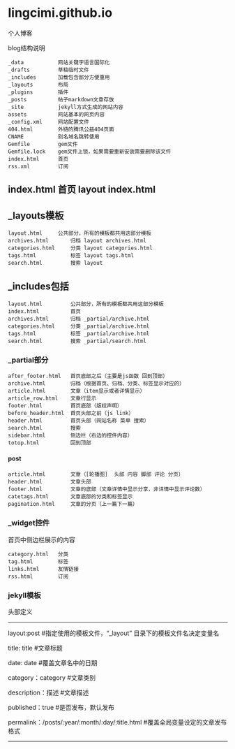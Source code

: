 # lingcimi.github.io
个人博客

blog结构说明


	_data			网站关键字语言国际化
	_drafts			草稿临时文件
	_includes		加载包含部分方便重用
	_layouts		布局
	_plugins		插件
	_posts			帖子markdown文章存放
	_site			jekyll方式生成的网站内容
	assets			网站基本的网页内容
	_config.xml		网站配置文件
	404.html		外链的腾讯公益404页面
	CNAME			别名域名跳转使用
	Gemfile			gem文件
	Gemfile.lock	gem文件上锁，如果需要重新安装需要删除该文件
	index.html		首页
	rss.xml			订阅


## index.html		首页 layout index.html

## _layouts模板

	layout.html		公共部分，所有的模板都共用这部分模板
	archives.html		归档 layout archives.html
	categories.html		分类 layout categories.html
	tags.html			标签 layout tags.html
	search.html			搜索 layout

## _includes包括

	layout.html			公共部分，所有的模板都共用这部分模板
	index.html			首页
	archives.html		归档 _partial/archive.html
	categories.html		分类 _partial/archive.html
	tags.html			标签 _partial/archive.html
	search.html			搜索 _partial/search.html

### _partial部分

	after_footer.html	首页底部之后（主要是js函数 回到顶部）
	archive.html		归档（根据首页、归档、分类、标签显示对应的）
	article.html		文章（item显示或者详情显示）
	article_row.html	文章行显示
	footer.html			首页底部（版权声明）
	before_header.html	首页头部之前（js link）
	header.html			首页头部（网站名称 菜单 搜索）
	search.html         搜索
	sidebar.html		侧边栏（右边的控件内容）
	totop.html			回到顶部

#### post

	article.html		文章（[轮播图]  头部 内容 脚部 评论 分页）
	header.html			文章头部
	footer.html			文章的底部（文章详情中显示分享，非详情中显示评论数）
	catetags.html		文章底部的分类和标签显示
	pagination.html		文章的分页（上一篇下一篇）

### _widget控件
首页中侧边栏展示的内容

	category.html	分类
	tag.html		标签
	links.html		友情链接
	rss.html		订阅

### jekyll模板

头部定义

---

layout:post #指定使用的模板文件，“_layout” 目录下的模板文件名决定变量名

title: title #文章标题

date: date #覆盖文章名中的日期

category：category #文章类别

description：描述 #文章描述

published：true #是否发布，默认发布

permalink：/posts/:year/:month/:day/:title.html #覆盖全局变量设定的文章发布格式

---



